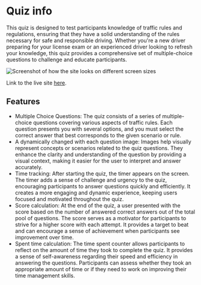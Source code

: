 # Quiz info

This quiz is designed to test participants knowledge of traffic rules and regulations, ensuring that they have a solid understanding of the rules necessary for safe and responsible driving. Whether you're a new driver preparing for your license exam or an experienced driver looking to refresh your knowledge, this quiz provides a comprehensive set of multiple-choice questions to challenge and educate participants.

![Screenshot of how the site looks on different screen sizes](docs/responsive-screens.jpg)

Link to the live site [here](https://slbabin.github.io/quiz/). 


## Features
- Multiple Choice Questions: The quiz consists of a series of multiple-choice questions covering various aspects of traffic rules. Each question presents you with several options, and you must select the correct answer that best corresponds to the given scenario or rule.
- A dynamically changed with each question image: Images help visually represent concepts or scenarios related to the quiz questions. They  enhance the clarity and understanding of the question by providing a visual context, making it easier for the user to interpret and answer accurately.
- Time tracking: After starting the quiz, the timer appears on the screen. The timer adds a sense of challenge and urgency to the quiz, encouraging participants to answer questions quickly and efficiently. It creates a more engaging and dynamic experience, keeping users focused and motivated throughout the quiz. 
- Score calculation: At the end of the quiz, a user presented with the score based on the number of answered correct answers out of the total pool of questions. 
The score serves as a motivator for participants to strive for a higher score with each attempt. It provides a target to beat and can encourage a sense of achievement when participants see improvement over time. 
- Spent time calculation: The time spent counter allows participants to reflect on the amount of time they took to complete the quiz. It provides a sense of self-awareness regarding their speed and efficiency in answering the questions. Participants can assess whether they took an appropriate amount of time or if they need to work on improving their time management skills.